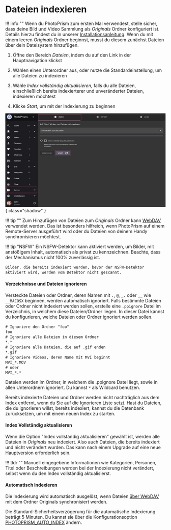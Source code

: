 # Dateien indexieren #

!!! info ""
    Wenn du PhotoPrism zum ersten Mal verwendest, stelle sicher, dass deine Bild und Video 
    Sammlung als *Originals* Ordner konfiguriert ist.
    Details hierzu findest du in unserer [Installationsanleitung](https://docs.photoprism.app/getting-started/).
    Wenn du mit einem leeren *Originals* Ordner beginnst, musst du diesem zunächst Dateien über dein Dateisystem hinzufügen.

1. Öffne den Bereich *Dateien*, indem du auf den Link in der Hauptnavigation klickst

2. Wählen einen Unterordner aus, oder nutze die Standardeinstellung, um alle Dateien zu indexieren

3. Wähle *Index vollständig aktualisieren*, falls du alle Dateien, einschließlich bereits indexierterer und unveränderter Dateien, indexieren möchtest

4. Klicke *Start*, um mit der Indexierung zu beginnen


![Screenshot](img/index-german.jpg){ class="shadow" }


!!! tip ""
    Zum Hinzufügen von Dateien zum *Originals* Ordner kann [WebDAV](webdav.md) verwendet werden.
    Das ist besonders hilfreich, wenn PhotoPrism auf einem Remote-Server ausgeführt wird oder du Dateien von deinem Handy synchronisieren möchtest.

!!! tip "NSFW" 
    Ein NSFW-Detektor kann aktiviert werden, um Bilder, mit anstößigem Inhalt, automatisch als privat zu kennzeichnen. 
    Beachte, dass der Mechanismus nicht 100% zuverlässig ist.
    
    Bilder, die bereits indexiert wurden, bevor der NSFW-Detektor aktiviert wird, werden vom Detektor nicht gescannt.

#### Verzeichnisse und Dateien ignorieren ####
Versteckte Dateien oder Ordner, deren Namen mit  `.`, `@`, `_.` oder `__` wie `__MACOSX` beginnen, werden automatisch ignoriert.
Falls bestimmte Dateien oder Ordner nicht indexiert werden sollen, erstelle eine `.ppignore` Datei im Verzeichnis, in welchem diese Dateien/Ordner liegen.
In dieser Datei kannst du konfigurieren, welche Dateien oder Ordner ignoriert werden sollen.

```
# Ignoriere den Ordner "foo"
foo
# Ignoriere alle Dateien in diesem Ordner
*.*
# Ignoriere alle Dateien, die auf .gif enden
*.gif
# Ignoriere Videos, deren Name mit MVI beginnt
MVI_*.MOV
# oder
MVI_*.*
```

Dateien werden im Ordner, in welchem die .ppignore Datei liegt, sowie in allen Unterordnern ignoriert. 
Du kannst `*` als Wildcard benutzen.

Bereits indexierte Dateien und Ordner werden nicht nachträglich aus dem Index entfernt, wenn du Sie auf die Ignorieren Liste setzt.
Hast du Dateien, die du ignorieren willst, bereits indexiert, kannst du die Datenbank zurücksetzen, um mit einem neuen Index zu starten.

#### Index Vollständig aktualisieren ####

Wenn die Option "Index vollständig aktualisieren" gewählt ist, werden alle Dateien in *Originals* neu indexiert. Also auch Dateien, die bereits indexiert und nicht verändert wurden. 
Das kann nach einem Upgrade auf eine neue Hauptversion erforderlich sein.

!!! tldr ""
    Manuell eingegebene Informationen wie Kategorien, Personen, Titel oder Beschreibungen werden bei der Indexierung nicht verändert, selbst wenn du den Index vollständig aktualisierst.


#### Automatisch Indexieren ####
Die Indexierung wird automatisch ausgelöst, wenn Dateien [über WebDAV](../sync/webdav.md) mit dem Ordner Originals synchronisiert werden.

Die Standard-Sicherheitsverzögerung für die automatische Indexierung beträgt 5 Minuten. Du kannst sie über die Konfigurationsoption [PHOTOPRISM_AUTO_INDEX](https://docs.photoprism.app/getting-started/config-options#index-workers) ändern.
